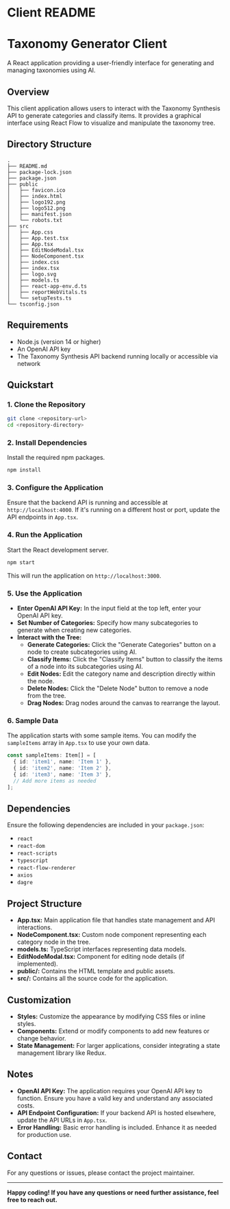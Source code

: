 # **Client README**

# Taxonomy Generator Client

A React application providing a user-friendly interface for generating and managing taxonomies using AI.

## Overview

This client application allows users to interact with the Taxonomy Synthesis API to generate categories and classify items. It provides a graphical interface using React Flow to visualize and manipulate the taxonomy tree.

## Directory Structure

```
.
├── README.md        
├── package-lock.json
├── package.json     
├── public
│   ├── favicon.ico
│   ├── index.html
│   ├── logo192.png
│   ├── logo512.png
│   ├── manifest.json
│   └── robots.txt
├── src
│   ├── App.css
│   ├── App.test.tsx
│   ├── App.tsx
│   ├── EditNodeModal.tsx
│   ├── NodeComponent.tsx
│   ├── index.css
│   ├── index.tsx
│   ├── logo.svg
│   ├── models.ts
│   ├── react-app-env.d.ts
│   ├── reportWebVitals.ts
│   └── setupTests.ts
└── tsconfig.json
```

## Requirements

- Node.js (version 14 or higher)
- An OpenAI API key
- The Taxonomy Synthesis API backend running locally or accessible via network

## Quickstart

### 1. Clone the Repository

```bash
git clone <repository-url>
cd <repository-directory>
```

### 2. Install Dependencies

Install the required npm packages.

```bash
npm install
```

### 3. Configure the Application

Ensure that the backend API is running and accessible at `http://localhost:4000`. If it's running on a different host or port, update the API endpoints in `App.tsx`.

### 4. Run the Application

Start the React development server.

```bash
npm start
```

This will run the application on `http://localhost:3000`.

### 5. Use the Application

- **Enter OpenAI API Key:** In the input field at the top left, enter your OpenAI API key.
- **Set Number of Categories:** Specify how many subcategories to generate when creating new categories.
- **Interact with the Tree:**
  - **Generate Categories:** Click the "Generate Categories" button on a node to create subcategories using AI.
  - **Classify Items:** Click the "Classify Items" button to classify the items of a node into its subcategories using AI.
  - **Edit Nodes:** Edit the category name and description directly within the node.
  - **Delete Nodes:** Click the "Delete Node" button to remove a node from the tree.
  - **Drag Nodes:** Drag nodes around the canvas to rearrange the layout.

### 6. Sample Data

The application starts with some sample items. You can modify the `sampleItems` array in `App.tsx` to use your own data.

```typescript
const sampleItems: Item[] = [
  { id: 'item1', name: 'Item 1' },
  { id: 'item2', name: 'Item 2' },
  { id: 'item3', name: 'Item 3' },
  // Add more items as needed
];
```

## Dependencies

Ensure the following dependencies are included in your `package.json`:

- `react`
- `react-dom`
- `react-scripts`
- `typescript`
- `react-flow-renderer`
- `axios`
- `dagre`

## Project Structure

- **App.tsx:** Main application file that handles state management and API interactions.
- **NodeComponent.tsx:** Custom node component representing each category node in the tree.
- **models.ts:** TypeScript interfaces representing data models.
- **EditNodeModal.tsx:** Component for editing node details (if implemented).
- **public/:** Contains the HTML template and public assets.
- **src/:** Contains all the source code for the application.

## Customization

- **Styles:** Customize the appearance by modifying CSS files or inline styles.
- **Components:** Extend or modify components to add new features or change behavior.
- **State Management:** For larger applications, consider integrating a state management library like Redux.

## Notes

- **OpenAI API Key:** The application requires your OpenAI API key to function. Ensure you have a valid key and understand any associated costs.
- **API Endpoint Configuration:** If your backend API is hosted elsewhere, update the API URLs in `App.tsx`.
- **Error Handling:** Basic error handling is included. Enhance it as needed for production use.

## Contact

For any questions or issues, please contact the project maintainer.

---

**Happy coding! If you have any questions or need further assistance, feel free to reach out.**